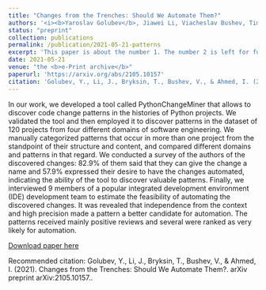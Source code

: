 ```yaml
---
title: "Changes from the Trenches: Should We Automate Them?"
authors: '<i><b>Yaroslav Golubev</b>, Jiawei Li, Viacheslav Bushev, Timofey Bryksin and Iftekhar Ahmed</i>'
status: "preprint"
collection: publications
permalink: /publication/2021-05-21-patterns
excerpt: 'This paper is about the number 1. The number 2 is left for future work.'
date: 2021-05-21
venue: "the <b>e-Print archive</b>"
paperurl: 'https://arxiv.org/abs/2105.10157'
citation: 'Golubev, Y., Li, J., Bryksin, T., Bushev, V., & Ahmed, I. (2021). Changes from the Trenches: Should We Automate Them?. arXiv preprint arXiv:2105.10157.'
---
```

In our work, we developed a tool called PythonChangeMiner that allows to discover code change patterns in the
histories of Python projects. We validated the tool and then employed it to discover patterns in the dataset of
120 projects from four different domains of software engineering. We manually categorized patterns that occur in
more than one project from the standpoint of their structure and content, and compared different domains and
patterns in that regard. We conducted a survey of the authors of the discovered changes: 82.9% of them said
that they can give the change a name and 57.9% expressed their desire to have the changes automated, indicating
the ability of the tool to discover valuable patterns. Finally, we interviewed 9 members of a popular integrated
development environment (IDE) development team to estimate the feasibility of automating the discovered changes.
It was revealed that independence from the context and high precision made a pattern a better candidate for
automation. The patterns received mainly positive reviews and several were ranked as very likely for automation.

[Download paper here](https://arxiv.org/pdf/2105.10157.pdf)

Recommended citation: Golubev, Y., Li, J., Bryksin, T., Bushev, V., & Ahmed, I. (2021). Changes from the Trenches: Should We Automate Them?. arXiv preprint arXiv:2105.10157..
